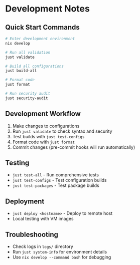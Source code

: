 # Development Notes

## Quick Start Commands

```bash
# Enter development environment
nix develop

# Run all validation
just validate

# Build all configurations
just build-all

# Format code
just format

# Run security audit
just security-audit
```

## Development Workflow

1. Make changes to configurations
2. Run `just validate` to check syntax and security
3. Test builds with `just test-configs`
4. Format code with `just format`
5. Commit changes (pre-commit hooks will run automatically)

## Testing

- `just test-all` - Run comprehensive tests
- `just test-configs` - Test configuration builds
- `just test-packages` - Test package builds

## Deployment

- `just deploy <hostname>` - Deploy to remote host
- Local testing with VM images

## Troubleshooting

- Check logs in `logs/` directory
- Run `just system-info` for environment details
- Use `nix develop --command bash` for debugging
